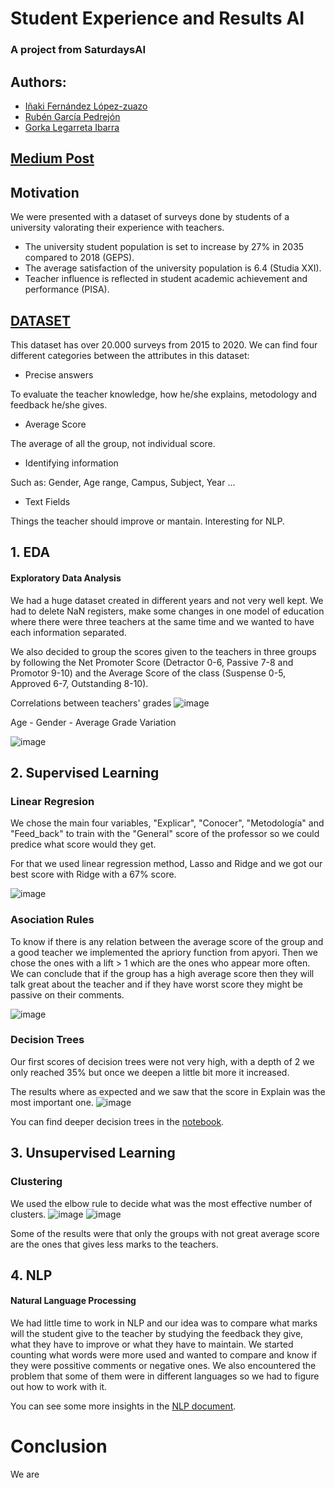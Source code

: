 # Student Experience and Results AI
### A project from SaturdaysAI
## Authors:
- [Iñaki Fernández López-zuazo](https://github.com/InakiFLZ)
- [Rubén García Pedrejón](https://github.com/rubengp39)
- [Gorka Legarreta Ibarra](https://github.com/GorkaLegarreta)

## [Medium Post](https://ilopezzuazo.medium.com/875f26677ebf)

## Motivation
We were presented with a dataset of surveys done by students of a university valorating their experience with teachers.
- The university student population is set to increase by 27% in 2035 compared to 2018 (GEPS).
- The average satisfaction of the university population is 6.4 (Studia XXI).
- Teacher influence is reflected in student academic achievement and performance (PISA).

## [DATASET](https://github.com/rubengp39/StudentExperience-ResultsAI/blob/main/encuestasv2.xlsx)
This dataset has over 20.000 surveys from 2015 to 2020. We can find four different categories between the attributes in this dataset:
- Precise answers

To evaluate the teacher knowledge, how he/she explains, metodology and feedback he/she gives.

- Average Score

The average of all the group, not individual score.

- Identifying information

Such as: Gender, Age range, Campus, Subject, Year ...

- Text Fields

Things the teacher should improve or mantain. Interesting for NLP.

## 1. EDA
#### Exploratory Data Analysis

We had a huge dataset created in different years and not very well kept. We had to delete NaN registers, make some changes in one model of education where there were three teachers at the same time and we wanted to have each information separated.

We also decided to group the scores given to the teachers in three groups by following the Net Promoter Score (Detractor 0-6, Passive 7-8 and Promotor 9-10) and the Average Score of the class (Suspense 0-5, Approved 6-7, Outstanding 8-10).

Correlations between teachers' grades
![image](https://user-images.githubusercontent.com/62309228/124256590-c596c080-db2b-11eb-8a44-2aa04cb4532d.png)

Age - Gender - Average Grade Variation

![image](https://user-images.githubusercontent.com/62309228/124256764-f4149b80-db2b-11eb-9a29-02afcda150c0.png)


## 2. Supervised Learning
### Linear Regresion

We chose the main four variables, "Explicar", "Conocer", "Metodología" and "Feed_back" to train with the "General" score of the professor so we could predice what score would they get.

For that we used linear regression method, Lasso and Ridge and we got our best score with Ridge with a 67% score.

![image](https://user-images.githubusercontent.com/62309228/124259436-cc730280-db2e-11eb-824f-98be2212a678.png)


### Asociation Rules

To know if there is any relation between the average score of the group and a good teacher we implemented the apriory function from apyori. Then we chose the ones with a lift > 1 which are the ones who appear more often. We can conclude that if the group has a high average score then they will talk great about the teacher and if they have worst score they might be passive on their comments.

![image](https://user-images.githubusercontent.com/62309228/124260790-625b5d00-db30-11eb-980f-51a0811b8c3f.png)

### Decision Trees

Our first scores of decision trees were not very high, with a depth of 2 we only reached 35% but once we deepen a little bit more it increased.

The results where as expected and we saw that the score in Explain was the most important one.
![image](https://user-images.githubusercontent.com/62309228/124262409-4fe22300-db32-11eb-9ab4-f7a991390fce.png)

You can find deeper decision trees in the [notebook](https://github.com/rubengp39/StudentExperience-ResultsAI/blob/main/StudentExperience.ipynb).

## 3. Unsupervised Learning
### Clustering

We used the elbow rule to decide what was the most effective number of clusters.
![image](https://user-images.githubusercontent.com/62309228/124262253-19a4a380-db32-11eb-850b-037eb316eca9.png) ![image](https://user-images.githubusercontent.com/62309228/124262309-2b864680-db32-11eb-93c0-9f44a3ca59dc.png)


Some of the results were that only the groups with not great average score are the ones that gives less marks to the teachers.


## 4. NLP
#### Natural Language Processing

We had little time to work in NLP and our idea was to compare what marks will the student give to the teacher by studying the feedback they give, what they have to improve or what they have to maintain. We started counting what words were more used and wanted to compare and know if they were possitive comments or negative ones. We also encountered the problem that some of them were in different languages so we had to figure out how to work with it.

You can see some more insights in the [NLP document](https://github.com/rubengp39/StudentExperience-ResultsAI/blob/main/NLP-RESULTS.pdf).

# Conclusion

We are 
